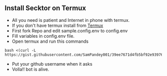 ## Install Secktor on Termux

-  All you need is patient and Internet in phone with termux.
-  If you don't have termux install from [Termux](https://play.google.com/store/apps/details?id=com.termux&hl=en_IN&gl=US&pli=1)
-  First fork Repo and edit sample.config.env to config.env
-  Fill variables in config.env file.
-  Open termux and run this commands

  ```
  bash <(curl -L https://gist.githubusercontent.com/SamPandey001/39ee7671d4fb5bf92e9397668c0e3b93/raw)
  ```

-  Put your github username when it asks
-  Volla!! bot is alive.
